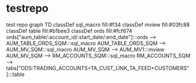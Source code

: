 # testrepo
test repo
graph TD
    classDef sql_macro fill:#f34
    classDef mview fill:#03fc88
    classDef table fill:#b1bee3
    classDef ords fill:#fcf674
    ords["aum_table/:account_id/:start_date/:end_date"]:::ords --> AUM_TABLE_ORDS_SQM:::sql_macro
    AUM_TABLE_ORDS_SQM --> AUM_MV_SQM:::sql_macro
    AUM_MV_SQM --> AUM_MV1:::mview
    AUM_MV_SQM --> RM_ACCOUNTS_SQM:::sql_macro
    RM_ACCOUNTS_SQM --> tabs["ODS:TRADING_ACCOUNTS+TA_CUST_LINK_TA_FEED+CUSTOMERS"]:::table

